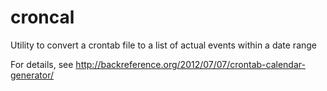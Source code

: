 # croncal
Utility to convert a crontab file to a list of actual events within a date range

For details, see http://backreference.org/2012/07/07/crontab-calendar-generator/

